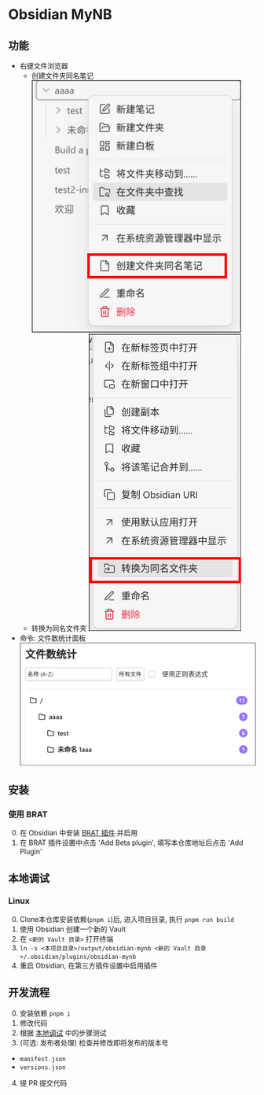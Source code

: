 # Obsidian MyNB

## 功能

- 右键文件浏览器
  - 创建文件夹同名笔记
    ![image](./docs/assets/add-same-dir-name-note.png)
  - 转换为同名文件夹
    ![image](./docs/assets/convert-to-same-name-dirnote.png)
- 命令: 文件数统计面板
![image](./docs/assets/open-files-count-statistics-panel.png)

## 安装

### 使用 BRAT

0. 在 Obsidian 中安装 [BRAT 插件](https://github.com/TfTHacker/obsidian42-brat) 并启用
1. 在 BRAT 插件设置中点击 'Add Beta plugin', 填写本仓库地址后点击 'Add Plugin'

## 本地调试

### Linux

0. Clone本仓库安装依赖(`pnpm i`)后, 进入项目目录, 执行 `pnpm run build`
1. 使用 Obsidian 创建一个新的 Vault
2. 在 `<新的 Vault 目录>` 打开终端
3. `ln -s <本项目目录>/output/obsidian-mynb <新的 Vault 目录>/.obsidian/plugins/obsidian-mynb`
4. 重启 Obsidian, 在第三方插件设置中启用插件

## 开发流程

0. 安装依赖 `pnpm i`
1. 修改代码
2. 根据 [本地调试](#本地调试) 中的步骤测试
3. (可选: 发布者处理) 检查并修改即将发布的版本号
  - `manifest.json`
  - `versions.json`
4. 提 PR 提交代码
